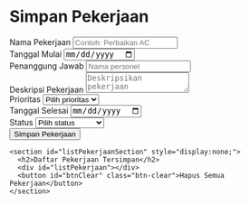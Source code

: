<!DOCTYPE html>
<html lang="id">
<head>
<meta charset="UTF-8" />
<meta name="viewport" content="width=device-width, initial-scale=1" />
<title>Simpan Pekerjaan</title>
<style>
  @import url('https://fonts.googleapis.com/css2?family=Roboto:wght@400;700&display=swap');

  * {
    box-sizing: border-box;
  }

  body {
    font-family: 'Roboto', sans-serif;
    background: linear-gradient(135deg, #43cea2, #185a9d);
    margin: 0;
    padding: 2rem 1rem 4rem;
    min-height: 100vh;
    display: flex;
    justify-content: center;
  }

  .container {
    background: #ffffffee;
    border-radius: 12px;
    box-shadow: 0 8px 25px rgba(0,0,0,0.15);
    width: 100%;
    max-width: 720px;
    padding: 2rem 3rem;
    color: #222;
  }

  h1 {
    margin-top: 0;
    margin-bottom: 1.2rem;
    color: #222;
    font-weight: 700;
    font-size: 2.1rem;
    text-align: center;
  }

  form {
    display: grid;
    grid-template-columns: 1fr 1fr;
    gap: 1.5rem 2rem;
    margin-bottom: 2rem;
  }

  form > div {
    display: flex;
    flex-direction: column;
  }

  label {
    font-weight: 600;
    margin-bottom: 0.4rem;
    color: #333;
  }

  input[type="text"],
  input[type="date"],
  select,
  textarea {
    padding: 0.5rem 0.75rem;
    border-radius: 6px;
    border: 1.7px solid #777;
    font-size: 1rem;
    font-family: inherit;
    transition: border-color 0.3s ease;
  }

  input[type="text"]:focus,
  input[type="date"]:focus,
  select:focus,
  textarea:focus {
    outline: none;
    border-color: #43cea2;
    box-shadow: 0 0 10px #43cea266;
  }

  textarea {
    resize: vertical;
    min-height: 70px;
    grid-column: span 2;
  }

  .full-width {
    grid-column: span 2;
  }

  button {
    grid-column: span 2;
    background: #43cea2;
    color: white;
    font-weight: 700;
    border: none;
    border-radius: 9px;
    padding: 0.75rem 1rem;
    cursor: pointer;
    font-size: 1.15rem;
    transition: background 0.3s ease;
  }

  button:hover {
    background: #2aab8c;
  }

  #pekerjaanListSection {
    background: #fff;
    border-radius: 12px;
    box-shadow: 0 6px 20px rgba(0,0,0,0.12);
    padding: 1.8rem 2.4rem;
    max-height: 420px;
    overflow-y: auto;
  }

  #pekerjaanListSection h2 {
    margin-top: 0;
    border-bottom: 2px solid #43cea2;
    padding-bottom: 0.4rem;
  }

  .pekerjaan-card {
    border: 1px solid #bbb;
    border-radius: 10px;
    padding: 1.1rem 1.4rem;
    margin-bottom: 1rem;
    background: #f5fdfa;
    box-shadow: 0 2px 6px rgba(0,0,0,0.02);
  }

  .pekerjaan-card dl {
    display: grid;
    grid-template-columns: 140px 1fr;
    row-gap: 0.5rem;
    column-gap: 1.2rem;
  }

  .pekerjaan-card dt {
    font-weight: 600;
    color: #33695c;
  }

  .pekerjaan-card dd {
    margin: 0;
    word-wrap: break-word;
  }

  .btn-clear {
    background: #d9534f;
    padding: 0.6rem 1.1rem;
    border-radius: 7px;
    color: white;
    font-weight: 700;
    cursor: pointer;
    border: none;
    margin-top: 0.5rem;
    transition: background 0.3s ease;
  }

  .btn-clear:hover {
    background: #b52b27;
  }

  @media (max-width: 700px) {
    form {
      grid-template-columns: 1fr;
    }
    textarea {
      grid-column: 1 / -1;
    }
    button {
      grid-column: 1 / -1;
    }
  }
</style>
</head>
<body>
  <div class="container">
    <h1>Simpan Pekerjaan</h1>
    <form id="pekerjaanForm">
      <div>
        <label for="namaPekerjaan">Nama Pekerjaan</label>
        <input type="text" id="namaPekerjaan" name="namaPekerjaan" placeholder="Contoh: Perbaikan AC" required />
      </div>
      <div>
        <label for="tglMulai">Tanggal Mulai</label>
        <input type="date" id="tglMulai" name="tglMulai" required />
      </div>
      <div>
        <label for="penanggungJawab">Penanggung Jawab</label>
        <input type="text" id="penanggungJawab" name="penanggungJawab" placeholder="Nama personel" />
      </div>
      <div class="full-width">
        <label for="deskripsiPekerjaan">Deskripsi Pekerjaan</label>
        <textarea id="deskripsiPekerjaan" name="deskripsiPekerjaan" placeholder="Deskripsikan pekerjaan" required></textarea>
      </div>
      <div>
        <label for="prioritas">Prioritas</label>
        <select id="prioritas" name="prioritas" required>
          <option value="" disabled selected>Pilih prioritas</option>
          <option>Rendah</option>
          <option>Sedang</option>
          <option>Tinggi</option>
          <option>Urgent</option>
        </select>
      </div>
      <div>
        <label for="tglSelesai">Tanggal Selesai</label>
        <input type="date" id="tglSelesai" name="tglSelesai" />
      </div>
      <div>
        <label for="status">Status</label>
        <select id="status" name="status" required>
          <option value="" disabled selected>Pilih status</option>
          <option>Belum Mulai</option>
          <option>Sedang Berjalan</option>
          <option>Selesai</option>
          <option>Ditunda</option>
        </select>
      </div>
      <button type="submit">Simpan Pekerjaan</button>
    </form>

    <section id="listPekerjaanSection" style="display:none;">
      <h2>Daftar Pekerjaan Tersimpan</h2>
      <div id="listPekerjaan"></div>
      <button id="btnClear" class="btn-clear">Hapus Semua Pekerjaan</button>
    </section>
  </div>

<script>
  function formatDateIndo(dateStr) {
    if (!dateStr) return '-';
    const d = new Date(dateStr);
    if (isNaN(d)) return '-';
    return d.toLocaleDateString('id-ID', {day:'numeric', month:'long', year:'numeric'});
  }

  function loadPekerjaan() {
    const dp = localStorage.getItem('daftarPekerjaan');
    return dp ? JSON.parse(dp) : [];
  }

  function savePekerjaan(data) {
    localStorage.setItem('daftarPekerjaan', JSON.stringify(data));
  }

  function renderPekerjaanList() {
    const pekerjaanList = loadPekerjaan();
    const section = document.getElementById('listPekerjaanSection');
    const container = document.getElementById('listPekerjaan');

    if (pekerjaanList.length === 0) {
      section.style.display = 'none';
      container.innerHTML = '';
      return;
    }

    section.style.display = 'block';
    container.innerHTML = '';

    pekerjaanList.forEach(item => {
      const card = document.createElement('div');
      card.className = 'pekerjaan-card';

      const dl = document.createElement('dl');

      function addRow(label, val) {
        const dt = document.createElement('dt');
        dt.textContent = label;
        const dd = document.createElement('dd');
        dd.textContent = val || '-';
        dl.appendChild(dt);
        dl.appendChild(dd);
      }

      addRow('Nama Pekerjaan:', item.namaPekerjaan);
      addRow('Tanggal Mulai:', formatDateIndo(item.tglMulai));
      addRow('Penanggung Jawab:', item.penanggungJawab || '-');
      addRow('Deskripsi:', item.deskripsiPekerjaan);
      addRow('Prioritas:', item.prioritas);
      addRow('Tanggal Selesai:', formatDateIndo(item.tglSelesai));
      addRow('Status:', item.status);

      card.appendChild(dl);
      container.appendChild(card);
    });
  }

  document.getElementById('pekerjaanForm').addEventListener('submit', function(e){
    e.preventDefault();

    const form = e.target;

    const nama = form.namaPekerjaan.value.trim();
    const tglMulai = form.tglMulai.value;
    const penanggung = form.penanggungJawab.value.trim();
    const deskripsi = form.deskripsiPekerjaan.value.trim();
    const prioritas = form.prioritas.value;
    const tglSelesai = form.tglSelesai.value;
    const status = form.status.value;

    if (!nama || !tglMulai || !deskripsi || !prioritas || !status) {
      alert("Mohon isi semua bidang wajib yang diperlukan.");
      return;
    }

    let pekerjaanBaru = {
      namaPekerjaan: nama,
      tglMulai: tglMulai,
      penanggungJawab: penanggung,
      deskripsiPekerjaan: deskripsi,
      prioritas: prioritas,
      tglSelesai: tglSelesai,
      status: status
    };

    let daftar = loadPekerjaan();

    daftar.push(pekerjaanBaru);

    savePekerjaan(daftar);

    alert('Pekerjaan berhasil disimpan.');

    form.reset();
    form.prioritas.selectedIndex = 0;
    form.status.selectedIndex = 0;

    renderPekerjaanList();
  });

  document.getElementById('btnClear').addEventListener('click', function () {
    if (confirm('Apakah Anda yakin ingin menghapus semua pekerjaan yang tersimpan?')) {
      localStorage.removeItem('daftarPekerjaan');
      renderPekerjaanList();
    }
  });

  window.addEventListener('DOMContentLoaded', renderPekerjaanList);
</script>
</body>
</html>

